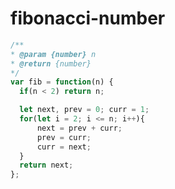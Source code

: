 
  # fibonacci-number

  ```javascript
  /**
 * @param {number} n
 * @return {number}
 */
var fib = function(n) {
    if(n < 2) return n;

    let next, prev = 0; curr = 1;
    for(let i = 2; i <= n; i++){
        next = prev + curr;
        prev = curr;
        curr = next;
    }
    return next;
};
  ```
  